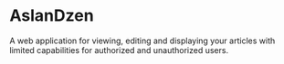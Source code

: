 # AslanDzen
A web application for viewing, editing and displaying your articles with limited capabilities for authorized and unauthorized users.

